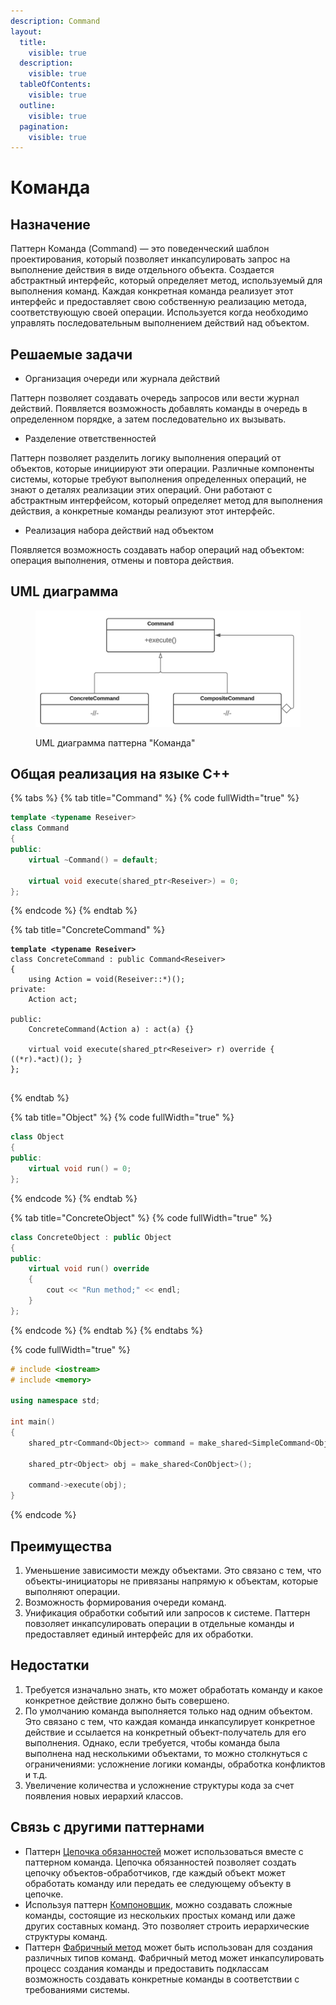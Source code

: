 ```yaml
---
description: Command
layout:
  title:
    visible: true
  description:
    visible: true
  tableOfContents:
    visible: true
  outline:
    visible: true
  pagination:
    visible: true
---
```


# Команда

## Назначение

Паттерн Команда (Command) — это поведенческий шаблон проектирования, который позволяет инкапсулировать запрос на выполнение действия в виде отдельного объекта. Создается абстрактный интерфейс, который определяет метод, используемый для выполнения команд. Каждая конкретная команда реализует этот интерфейс и предоставляет свою собственную реализацию метода, соответствующую своей операции. Используется когда необходимо управлять последовательным выполнением действий над объектом.

## Решаемые задачи

* Организация очереди или журнала действий

Паттерн позволяет создавать очередь запросов или вести журнал действий. Появляется возможность добавлять команды в очередь в определенном порядке, а затем последовательно их вызывать.

* Разделение ответственностей

Паттерн позволяет разделить логику выполнения операций от объектов, которые инициируют эти операции. Различные компоненты системы, которые требуют выполнения определенных операций, не знают о деталях реализации этих операций. Они работают с абстрактным интерфейсом, который определяет метод для выполнения действия, а конкретные команды реализуют этот интерфейс.

* Реализация набора действий над объектом

Появляется возможность создавать набор операций над объектом: операция выполнения, отмены и повтора действия.

## UML диаграмма

<div data-full-width="true">

<figure><img src="../../.gitbook/assets/command_white.png" alt=""><figcaption><p>UML диаграмма паттерна "Команда"</p></figcaption></figure>

</div>

## Общая реализация на языке C++

{% tabs %}
{% tab title="Command" %}
{% code fullWidth="true" %}
```cpp
template <typename Reseiver>
class Command
{
public:
	virtual ~Command() = default;
	
	virtual void execute(shared_ptr<Reseiver>) = 0;
};
```
{% endcode %}
{% endtab %}

{% tab title="ConcreteCommand" %}
<pre class="language-cpp" data-full-width="true"><code class="lang-cpp"><strong>template &#x3C;typename Reseiver>
</strong>class ConcreteCommand : public Command&#x3C;Reseiver>
{
	using Action = void(Reseiver::*)();
private:
	Action act;

public:
	ConcreteCommand(Action a) : act(a) {}

	virtual void execute(shared_ptr&#x3C;Reseiver> r) override { ((*r).*act)(); }
};

</code></pre>
{% endtab %}

{% tab title="Object" %}
{% code fullWidth="true" %}
```cpp
class Object
{
public:
	virtual void run() = 0; 
};

```
{% endcode %}
{% endtab %}

{% tab title="ConcreteObject" %}
{% code fullWidth="true" %}
```cpp
class ConcreteObject : public Object
{
public:
	virtual void run() override 
	{ 
		cout << "Run method;" << endl; 
	}
};
```
{% endcode %}
{% endtab %}
{% endtabs %}

{% code fullWidth="true" %}
```cpp
# include <iostream>
# include <memory>

using namespace std;

int main()
{
	shared_ptr<Command<Object>> command = make_shared<SimpleCommand<Object>>(&Object::run);

	shared_ptr<Object> obj = make_shared<ConObject>();

	command->execute(obj);
}
```
{% endcode %}

## Преимущества

1. Уменьшение зависимости между объектами. Это связано с тем, что объекты-инициаторы не привязаны напрямую к объектам, которые выполняют операции.
2. Возможность формирования очереди команд.
3. Унификация обработки событий или запросов к системе. Паттерн повзоляет инкапсулировать операции в отдельные команды и предоставляет единый интерфейс для их обработки.

## Недостатки

1. Требуется изначально знать, кто может обработать команду и какое конкретное действие должно быть совершено.
2. По умолчанию команда выполняется только над одним объектом. Это связано с тем, что каждая команда инкапсулирует конкретное действие и ссылается на конкретный объект-получатель для его выполнения. Однако, если требуется, чтобы команда была выполнена над несколькими объектами, то можно столкнуться с ограничениями: усложнение логики команды, обработка конфликтов и т.д.
3. Увеличение количества и усложнение структуры кода за счет появления новых иерархий классов.

## Связь с другими паттернами

* Паттерн [Цепочка обязанностей](chain-of-responsibility.md) может использоваться вместе с паттерном команда. Цепочка обязанностей позволяет создать цепочку объектов-обработчиков, где каждый объект может обработать команду или передать ее следующему объекту в цепочке.
* Используя паттерн [Компоновщик](../structural-patterns/composite.md), можно создавать сложные команды, состоящие из нескольких простых команд или даже других составных команд. Это позволяет строить иерархические структуры команд.
* Паттерн [Фабричный метод](../creationals-patterns/abstract-factory.md) может быть использован для создания различных типов команд. Фабричный метод может инкапсулировать процесс создания команды и предоставить подклассам возможность создавать конкретные команды в соответствии с требованиями системы.
